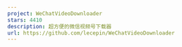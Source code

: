```yaml
---
project: WeChatVideoDownloader
stars: 4410
description: 超方便的微信视频号下载器
url: https://github.com/lecepin/WeChatVideoDownloader
---
```



